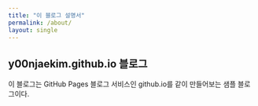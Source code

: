 ```yaml
---
title: "이 블로그 설명서"
permalink: /about/
layout: single
---
```


## y00njaekim.github.io 블로그

이 블로그는 GitHub Pages 블로그 서비스인 github.io를 같이 만들어보는 샘플 블로그이다.
